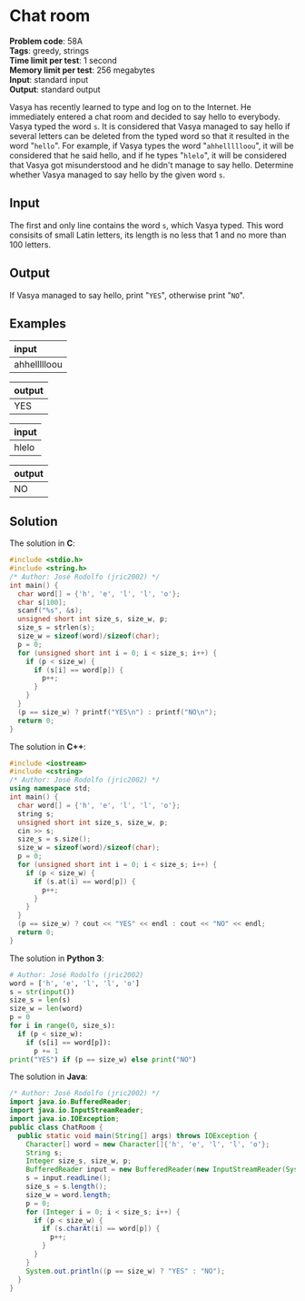 # Chat room
**Problem code**: 58A  
**Tags**: greedy, strings  
**Time limit per test**: 1 second  
**Memory limit per test**: 256 megabytes  
**Input**: standard input  
**Output**: standard output  

Vasya has recently learned to type and log on to the Internet. He immediately entered a chat room and decided to say hello to everybody. Vasya typed the word `s`. It is considered that Vasya managed to say hello if several letters can be deleted from the typed word so that it resulted in the word "`hello`". For example, if Vasya types the word "`ahhellllloou`", it will be considered that he said hello, and if he types "`hlelo`", it will be considered that Vasya got misunderstood and he didn't manage to say hello. Determine whether Vasya managed to say hello by the given word `s`.

## Input
The first and only line contains the word `s`, which Vasya typed. This word consisits of small Latin letters, its length is no less that 1 and no more than 100 letters.

## Output
If Vasya managed to say hello, print "`YES`", otherwise print "`NO`".

## Examples
| input |
| :--- |
| ahhellllloou |

| output |
| :--- |
| YES |

| input |
| :--- |
| hlelo |

| output |
| :--- |
| NO |

## Solution
The solution in **C**:
```c
#include <stdio.h>
#include <string.h>
/* Author: José Rodolfo (jric2002) */
int main() {
  char word[] = {'h', 'e', 'l', 'l', 'o'};
  char s[100];
  scanf("%s", &s);
  unsigned short int size_s, size_w, p;
  size_s = strlen(s);
  size_w = sizeof(word)/sizeof(char);
  p = 0;
  for (unsigned short int i = 0; i < size_s; i++) {
    if (p < size_w) {
      if (s[i] == word[p]) {
        p++;
      }
    }
  }
  (p == size_w) ? printf("YES\n") : printf("NO\n");
  return 0;
}
```

The solution in **C++**:
```cpp
#include <iostream>
#include <cstring>
/* Author: José Rodolfo (jric2002) */
using namespace std;
int main() {
  char word[] = {'h', 'e', 'l', 'l', 'o'};
  string s;
  unsigned short int size_s, size_w, p;
  cin >> s;
  size_s = s.size();
  size_w = sizeof(word)/sizeof(char);
  p = 0;
  for (unsigned short int i = 0; i < size_s; i++) {
    if (p < size_w) {
      if (s.at(i) == word[p]) {
        p++;
      }
    }
  }
  (p == size_w) ? cout << "YES" << endl : cout << "NO" << endl;
  return 0;
}
```

The solution in **Python 3**:
```python
# Author: José Rodolfo (jric2002)
word = ['h', 'e', 'l', 'l', 'o']
s = str(input())
size_s = len(s)
size_w = len(word)
p = 0
for i in range(0, size_s):
  if (p < size_w):
    if (s[i] == word[p]):
      p += 1
print("YES") if (p == size_w) else print("NO")
```

The solution in **Java**:
```java
/* Author: José Rodolfo (jric2002) */
import java.io.BufferedReader;
import java.io.InputStreamReader;
import java.io.IOException;
public class ChatRoom {
  public static void main(String[] args) throws IOException {
    Character[] word = new Character[]{'h', 'e', 'l', 'l', 'o'};
    String s;
    Integer size_s, size_w, p;
    BufferedReader input = new BufferedReader(new InputStreamReader(System.in));
    s = input.readLine();
    size_s = s.length();
    size_w = word.length;
    p = 0;
    for (Integer i = 0; i < size_s; i++) {
      if (p < size_w) {
        if (s.charAt(i) == word[p]) {
          p++;
        }
      }
    }
    System.out.println((p == size_w) ? "YES" : "NO");
  }
}
```